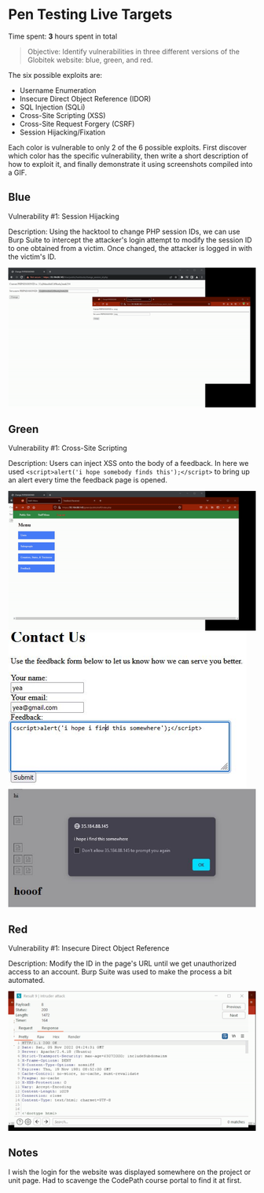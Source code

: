 # Pen Testing Live Targets

Time spent: **3** hours spent in total

> Objective: Identify vulnerabilities in three different versions of the Globitek website: blue, green, and red.

The six possible exploits are:

* Username Enumeration
* Insecure Direct Object Reference (IDOR)
* SQL Injection (SQLi)
* Cross-Site Scripting (XSS)
* Cross-Site Request Forgery (CSRF)
* Session Hijacking/Fixation

Each color is vulnerable to only 2 of the 6 possible exploits. First discover which color has the specific vulnerability, then write a short description of how to exploit it, and finally demonstrate it using screenshots compiled into a GIF.

## Blue

Vulnerability #1: Session Hijacking

Description: Using the hacktool to change PHP session IDs, we can use Burp Suite to intercept the attacker's login attempt to modify the session ID to one obtained from a victim. Once changed, the attacker is logged in with the victim's ID.

<img src="blue-vuln1.gif">


## Green

Vulnerability #1: Cross-Site Scripting

Description: Users can inject XSS onto the body of a feedback. In here we used ```<script>alert('i hope somebody finds this');</script>``` to bring up an alert every time the feedback page is opened.

<img src="green-vuln1.gif">
<img src="xss1.JPG">
<img src="xss2.JPG">


## Red

Vulnerability #1: Insecure Direct Object Reference

Description: Modify the ID in the page's URL until we get unauthorized access to an account. Burp Suite was used to make the process a bit automated.

<img src="red-vuln1.gif">


## Notes

I wish the login for the website was displayed somewhere on the project or unit page. Had to scavenge the CodePath course portal to find it at first.


